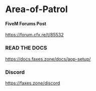 # Area-of-Patrol

#### FiveM Forums Post
https://forum.cfx.re/t/85532

### READ THE DOCS
https://docs.faxes.zone/docs/aop-setup/

### Discord
https://faxes.zone/discord
